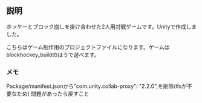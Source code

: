 ## 説明

ホッケーとブロック崩しを掛け合わせた2人用対戦ゲームです。Unityで作成しました。

こちらはゲーム制作用のプロジェクトファイルになります。ゲームはblockhockey_buildのほうで遊べます。

### メモ

Package/manifest.jsonから"com.unity.collab-proxy": "2.2.0",を削除(lfsが不要なため)
問題があったら戻すこと